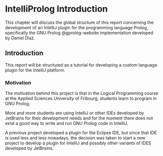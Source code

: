 # IntelliProlog Introduction

This chapter will discuss the global structure of this report concerning the development of an
IntelliJ plugin for the programming language Prolog, specifically the GNU Prolog @gprolog-website
implementation developed by Daniel Diaz.

## Introduction

This report will be structured as a tutorial for developing a custom language plugin for the
IntelliJ platform.

### Motivation

The motivation behind this project is that in the Logical Programming course at the Applied Sciences University of
Fribourg, students learn to program in GNU Prolog.

More and more students are using IntelliJ or other IDEs developed by JetBrains for their development needs and for the
moment there does not exist a good way to write and run GNU Prolog code in IntelliJ.

A previous project developed a plugin for the Eclipse IDE, but since that IDE is used less and less nowadays, the
decision was taken to start a new project to develop a plugin for IntelliJ and possibly other variants of IDES
developed by JetBrains.
